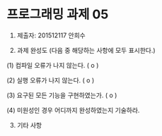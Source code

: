 # 프로그래밍 과제 05

1. 제출자: 201512117 안희수

2. 과제 완성도 (다음 중 해당하는 사항에 모두 표시한다.)

(1) 컴파일 오류가 나지 않는다. ( o )

(2) 실행 오류가 나지 않는다. ( o )

(3) 요구된 모든 기능을 구현하였는가. ( o )

(4) 미원성인 경우 어디까지 완성하였는지 기술하라.

3. 기타 사항 
